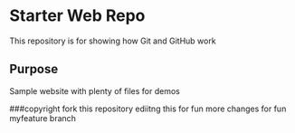# Starter Web Repo

This repository is for showing how Git and GitHub work

## Purpose

Sample website with plenty of files for demos

###copyright
fork this repository
ediitng this for fun
more changes for fun myfeature branch
